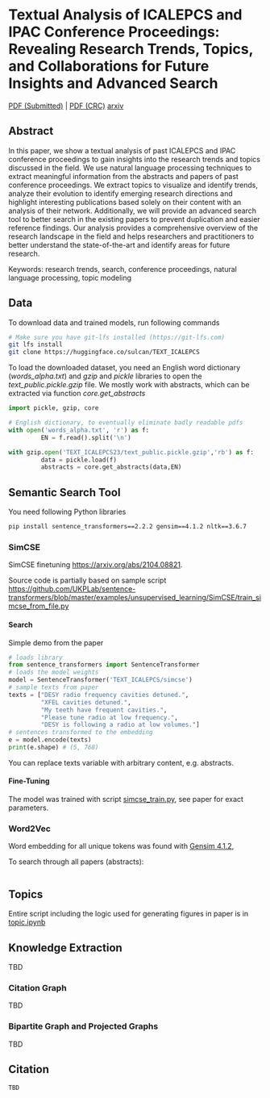 # Textual Analysis of ICALEPCS and IPAC Conference Proceedings: Revealing Research Trends, Topics, and Collaborations for Future Insights and Advanced Search

[PDF (Submitted)](TU2AO02.pdf) | [PDF (CRC)](TU2AO02_CRC.PDF) [arxiv](https://arxiv.org/abs/2310.08951)

## Abstract
In this paper, we show a textual analysis of past ICALEPCS and IPAC conference proceedings to gain insights into the research trends and topics discussed in the field. We use natural language processing techniques to extract meaningful information from the abstracts and papers of past conference proceedings. We extract topics to visualize and identify trends, analyze their evolution to identify emerging research directions and highlight interesting publications based solely on their content with an analysis of their network. Additionally, we will provide an advanced search tool to better search in the existing papers to prevent duplication and easier reference findings. Our analysis provides a comprehensive overview of the research landscape in the field and helps researchers and practitioners to better understand the state-of-the-art and identify areas for future research. 

Keywords: research trends, search, conference proceedings, natural language processing, topic modeling

## Data

To download data and trained models, run following commands
```bash
# Make sure you have git-lfs installed (https://git-lfs.com)
git lfs install
git clone https://huggingface.co/sulcan/TEXT_ICALEPCS
```

To load the downloaded dataset, you need an English word dictionary (*words_alpha.txt*) and *gzip* and *pickle* libraries to open the *text_public.pickle.gzip* file. We mostly work with abstracts, which can be extracted via function *core.get_abstracts*

```python
import pickle, gzip, core

# English dictionary, to eventually eliminate badly readable pdfs
with open('words_alpha.txt', 'r') as f:
         EN = f.read().split('\n')

with gzip.open('TEXT_ICALEPCS23/text_public.pickle.gzip','rb') as f:
         data = pickle.load(f)
         abstracts = core.get_abstracts(data,EN)
```

## Semantic Search Tool

You need following Python libraries 
```bash
pip install sentence_transformers==2.2.2 gensim==4.1.2 nltk==3.6.7
```


### SimCSE
SimCSE finetuning https://arxiv.org/abs/2104.08821.

Source code is partially based on sample script https://github.com/UKPLab/sentence-transformers/blob/master/examples/unsupervised_learning/SimCSE/train_simcse_from_file.py

#### Search
Simple demo from the paper

```python
# loads library
from sentence_transformers import SentenceTransformer
# loads the model weights
model = SentenceTransformer('TEXT_ICALEPCS/simcse')
# sample texts from paper
texts = ["DESY radio frequency cavities detuned.",
         "XFEL cavities detuned.",
         "My teeth have frequent cavities.",
         "Please tune radio at low frequency.",
         "DESY is following a radio at low volumes."]
# sentences transformed to the embedding
e = model.encode(texts)
print(e.shape) # (5, 768)
```
You can replace texts variable with arbitrary content, e.g. abstracts. 

#### Fine-Tuning
The model was trained with script [simcse_train.py](simcse_train.py), see paper for exact parameters. 

### Word2Vec
Word embedding for all unique tokens was found with [Gensim 4.1.2](https://github.com/RaRe-Technologies/gensim), 

To search through all papers (abstracts):
```python

```

## Topics
Entire script including the logic used for generating figures in paper is in [topic.ipynb](topic.ipynb)

## Knowledge Extraction
TBD
### Citation Graph
TBD
### Bipartite Graph and Projected Graphs
TBD

## Citation

```
TBD
```
